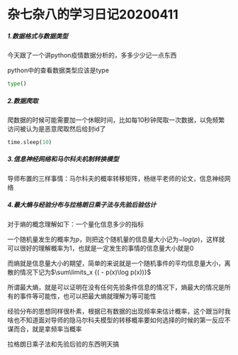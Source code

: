 # 杂七杂八的学习日记20200411

##### 1.数据格式与数据类型

今天跟了一个讲python疫情数据分析的，多多少少记一点东西

python中的查看数据类型应该是type

```python
type()
```

##### 2.数据爬取

爬数据的时候可能需要加一个休眠时间，比如每10秒钟爬取一次数据，以免频繁访问被认为是恶意爬取然后给封id了

```python
time.sleep(10)
```

##### 3.信息神经网络和马尔科夫机制转换模型

导师布置的三样事情：马尔科夫的概率转移矩阵，杨继平老师的论文，信息神经网络

##### 4.最大熵与经验分布与拉格朗日乘子法与先验后验估计

对于熵的概念理解如下：一个量化信息多少的指标

一个随机量发生的概率为$p$，则把这个随机量的信息量大小记为$-log(p)$，这样就可以很好的理解概率为1，也就是一定发生的事情的信息量大小就是0

而熵就是信息量大小的期望，简单的来说就是一个随机事件的平均信息量大小，离散的情况下记为$\sum\limits_x {( - p(x)\log p(x))}$

所谓最大熵，就是可以证明在没有任何先验条件信息的情况下，熵最大的情况是所有的事件等可能性，也可以把最大熵就理解为等可能性

经验分布的思想同样很朴素，根据已有数据的出现频率来估计概率，这个跟当时我啥也不知道面对导师的隐马尔科夫模型的转移概率要如何选择的时候的第一反应不谋而合，就是拿频率当概率

拉格朗日乘子法和先验后验的东西明天搞